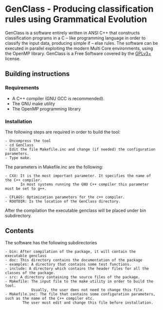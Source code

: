 # GenClass - Producing classification rules using Grammatical Evolution #
GenClass is a software entirely written in ANSI C++ that constructs classification programs in a C – like programming language in order to classify the input data, producing simple if – else rules. The software can be executed in parallel exploiting the modern Multi Core environments, using the OpenMP library.   GenClass is a Free Software covered by the [GPLv3+](https://www.gnu.org/licenses/gpl-3.0.en.html) license.

## Building instructions ##
### Requirements ###

 - A C++ compiler (GNU GCC is recommended).
 - The GNU make utility
 - The OpenMP programming library 

### Installation ##
The following steps are required in order to build the tool:

    - Uncompress the tool 
    - cd GenClass
    - Edit the file Makefile.inc and change (if needed) the configuration parameters.
    - Type make.

The parameters in Makefile.inc are the following:

    - CXX: It is the most important parameter. It specifies the name of the C++ compiler. 
           In most systems running the GNU C++ compiler this parameter must be set to g++.

    - CFLAGS: Optimization parameters for the c++ compiler.
    - ROOTDIR: Is the location of the GenClass directory. 

After the compilation the executable genclass will be placed under bin subdirectory.
## Contents ##
The software has the following subdirectories

    - bin: After compilation of the package, it will contain the executable genclass
    - doc: This directory contains the documentation of the package
    - examples: A directory that contains some test functions.
    - include: A directory which contains the header files for all the classes of the package.
    - src: A directory containing the source files of the package.
    - Makefile: The input file to the make utility in order to build the tool. 
                Usually, the user does not need to change this file.
    - Makefile.inc: The file that contains some configuration parameters, such as the name of the C++ compiler etc. 
            The user must edit and change this file before installation.
